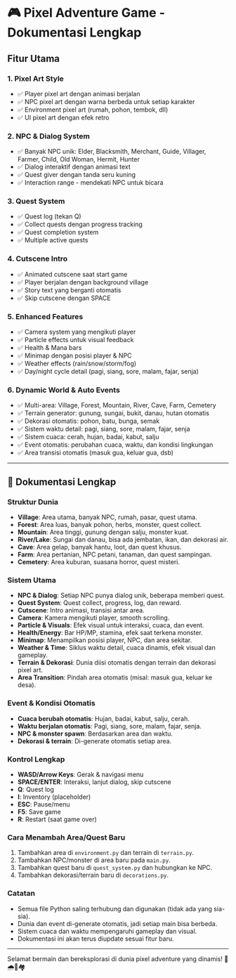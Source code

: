 # 🎮 Pixel Adventure Game - Dokumentasi Lengkap

## Fitur Utama

### 1. Pixel Art Style

- ✅ Player pixel art dengan animasi berjalan
- ✅ NPC pixel art dengan warna berbeda untuk setiap karakter
- ✅ Environment pixel art (rumah, pohon, tembok, dll)
- ✅ UI pixel art dengan efek retro

### 2. NPC & Dialog System

- ✅ Banyak NPC unik: Elder, Blacksmith, Merchant, Guide, Villager, Farmer, Child, Old Woman, Hermit, Hunter
- ✅ Dialog interaktif dengan animasi text
- ✅ Quest giver dengan tanda seru kuning
- ✅ Interaction range - mendekati NPC untuk bicara

### 3. Quest System

- ✅ Quest log (tekan Q)
- ✅ Collect quests dengan progress tracking
- ✅ Quest completion system
- ✅ Multiple active quests

### 4. Cutscene Intro

- ✅ Animated cutscene saat start game
- ✅ Player berjalan dengan background village
- ✅ Story text yang berganti otomatis
- ✅ Skip cutscene dengan SPACE

### 5. Enhanced Features

- ✅ Camera system yang mengikuti player
- ✅ Particle effects untuk visual feedback
- ✅ Health & Mana bars
- ✅ Minimap dengan posisi player & NPC
- ✅ Weather effects (rain/snow/storm/fog)
- ✅ Day/night cycle detail (pagi, siang, sore, malam, fajar, senja)

### 6. Dynamic World & Auto Events

- ✅ Multi-area: Village, Forest, Mountain, River, Cave, Farm, Cemetery
- ✅ Terrain generator: gunung, sungai, bukit, danau, hutan otomatis
- ✅ Dekorasi otomatis: pohon, batu, bunga, semak
- ✅ Sistem waktu detail: pagi, siang, sore, malam, fajar, senja
- ✅ Sistem cuaca: cerah, hujan, badai, kabut, salju
- ✅ Event otomatis: perubahan cuaca, waktu, dan kondisi lingkungan
- ✅ Area transisi otomatis (masuk gua, keluar gua, dsb)

---

## 📖 Dokumentasi Lengkap

### Struktur Dunia

- **Village**: Area utama, banyak NPC, rumah, pasar, quest utama.
- **Forest**: Area luas, banyak pohon, herbs, monster, quest collect.
- **Mountain**: Area tinggi, gunung dengan salju, monster kuat.
- **River/Lake**: Sungai dan danau, bisa ada jembatan, ikan, dan dekorasi air.
- **Cave**: Area gelap, banyak hantu, loot, dan quest khusus.
- **Farm**: Area pertanian, NPC petani, tanaman, dan quest sampingan.
- **Cemetery**: Area kuburan, suasana horror, quest misteri.

### Sistem Utama

- **NPC & Dialog**: Setiap NPC punya dialog unik, beberapa memberi quest.
- **Quest System**: Quest collect, progress, log, dan reward.
- **Cutscene**: Intro animasi, transisi antar area.
- **Camera**: Kamera mengikuti player, smooth scrolling.
- **Particle & Visuals**: Efek visual untuk interaksi, cuaca, dan event.
- **Health/Energy**: Bar HP/MP, stamina, efek saat terkena monster.
- **Minimap**: Menampilkan posisi player, NPC, dan area sekitar.
- **Weather & Time**: Siklus waktu detail, cuaca dinamis, efek visual dan gameplay.
- **Terrain & Dekorasi**: Dunia diisi otomatis dengan terrain dan dekorasi pixel art.
- **Area Transition**: Pindah area otomatis (misal: masuk gua, keluar ke desa).

### Event & Kondisi Otomatis

- **Cuaca berubah otomatis**: Hujan, badai, kabut, salju, cerah.
- **Waktu berjalan otomatis**: Pagi, siang, sore, malam, fajar, senja.
- **NPC & monster spawn**: Berdasarkan area dan waktu.
- **Dekorasi & terrain**: Di-generate otomatis setiap area.

### Kontrol Lengkap

- **WASD/Arrow Keys**: Gerak & navigasi menu
- **SPACE/ENTER**: Interaksi, lanjut dialog, skip cutscene
- **Q**: Quest log
- **I**: Inventory (placeholder)
- **ESC**: Pause/menu
- **F5**: Save game
- **R**: Restart (saat game over)

### Cara Menambah Area/Quest Baru

1. Tambahkan area di `environment.py` dan terrain di `terrain.py`.
2. Tambahkan NPC/monster di area baru pada `main.py`.
3. Tambahkan quest baru di `quest_system.py` dan hubungkan ke NPC.
4. Tambahkan dekorasi/terrain baru di `decorations.py`.

### Catatan

- Semua file Python saling terhubung dan digunakan (tidak ada yang sia-sia).
- Dunia dan event di-generate otomatis, jadi setiap main bisa berbeda.
- Sistem cuaca dan waktu mempengaruhi gameplay dan visual.
- Dokumentasi ini akan terus diupdate sesuai fitur baru.

---

Selamat bermain dan bereksplorasi di dunia pixel adventure yang dinamis! 🌄🌧️🌲🏘️
